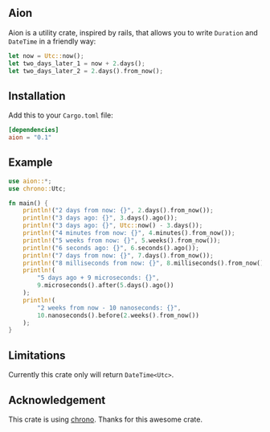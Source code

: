 ## Aion
Aion is a utility crate, inspired by rails, that allows you to write `Duration` and `DateTime` in a friendly way:
```rust
let now = Utc::now();
let two_days_later_1 = now + 2.days(); 
let two_days_later_2 = 2.days().from_now();
```

## Installation
Add this to your `Cargo.toml` file:
```toml
[dependencies]
aion = "0.1"
```

## Example
```rust
use aion::*;
use chrono::Utc;

fn main() {
    println!("2 days from now: {}", 2.days().from_now());
    println!("3 days ago: {}", 3.days().ago());
    println!("3 days ago: {}", Utc::now() - 3.days());
    println!("4 minutes from now: {}", 4.minutes().from_now());
    println!("5 weeks from now: {}", 5.weeks().from_now());
    println!("6 seconds ago: {}", 6.seconds().ago());
    println!("7 days from now: {}", 7.days().from_now());
    println!("8 milliseconds from now: {}", 8.milliseconds().from_now());
    println!(
        "5 days ago + 9 microseconds: {}",
        9.microseconds().after(5.days().ago())
    );
    println!(
        "2 weeks from now - 10 nanoseconds: {}",
        10.nanoseconds().before(2.weeks().from_now())
    );
}
```

## Limitations
Currently this crate only will return `DateTime<Utc>`.

## Acknowledgement
This crate is using [chrono](https://github.com/chronotope/chrono). Thanks for this awesome crate.
